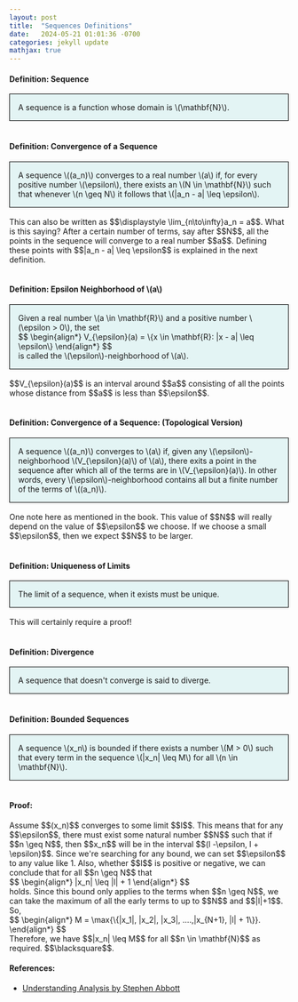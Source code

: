 ```yaml
---
layout: post
title:  "Sequences Definitions"
date:   2024-05-21 01:01:36 -0700
categories: jekyll update
mathjax: true
---
```

<!------------------------------------------------------------------------------------>
<h4><b>Definition: Sequence</b></h4>
<div style="background-color: #E3F4F4; padding: 15px 15px 15px 15px; border:1px solid black;">
  A sequence is a function whose domain is \(\mathbf{N}\).
</div>
<br>
<!------------------------------------------------------------------------------------>
<h4><b>Definition: Convergence of a Sequence</b></h4>
<div style="background-color: #E3F4F4; padding: 15px 15px 15px 15px; border:1px solid black;">
  A sequence \((a_n)\) converges to a real number \(a\) if, for every positive number \(\epsilon\), there exists an \(N \in \mathbf{N}\) such that whenever \(n \geq N\) it follows that \(|a_n - a| \leq \epsilon\).
</div>
<br>
This can also be written as $$\displaystyle \lim_{n\to\infty}a_n = a$$. What is this saying? After a certain number of terms, say after $$N$$, all the points in the sequence will converge to a real number $$a$$. Defining these points with $$|a_n - a| \leq \epsilon$$ is explained in the next definition.
<br>
<br>
<!------------------------------------------------------------------------------------>
<h4><b>Definition: Epsilon Neighborhood of \(a\)</b></h4>
<div style="background-color: #E3F4F4; padding: 15px 15px 15px 15px; border:1px solid black;">
  Given a real number \(a \in \mathbf{R}\) and a positive number \(\epsilon > 0\), the set
  <div>
	  $$
	  \begin{align*}
	  V_{\epsilon}(a) = \{x \in \mathbf{R}: |x - a| \leq \epsilon\}
	  \end{align*}
	  $$
  </div>
  is called the \(\epsilon\)-neighborhood of \(a\).
</div>
<br>
$$V_{\epsilon}(a)$$ is an interval around $$a$$ consisting of all the points whose distance from $$a$$ is less than $$\epsilon$$. 
<br>
<br>
<!------------------------------------------------------------------------------------>
<h4><b>Definition: Convergence of a Sequence: (Topological Version)</b></h4>
<div style="background-color: #E3F4F4; padding: 15px 15px 15px 15px; border:1px solid black;">
	A sequence \((a_n)\) converges to \(a\) if, given any \(\epsilon\)-neighborhood \(V_{\epsilon}(a)\) of \(a\), there exits a point in the sequence after which all of the terms are in \(V_{\epsilon}(a)\). In other words, every \(\epsilon\)-neighborhood contains all but a finite number of the terms of \((a_n)\).
</div>
<br>
One note here as mentioned in the book. This value of $$N$$ will really depend on the value of $$\epsilon$$ we choose. If we choose a small $$\epsilon$$, then we expect $$N$$ to be larger.
<br>
<br>
<!------------------------------------------------------------------------------------>
<h4><b>Definition: Uniqueness of Limits</b></h4>
<div style="background-color: #E3F4F4; padding: 15px 15px 15px 15px; border:1px solid black;">
	The limit of a sequence, when it exists must be unique.
</div>
<br>
This will certainly require a proof!
<br>
<br>
<!------------------------------------------------------------------------------------>
<h4><b>Definition: Divergence</b></h4>
<div style="background-color: #E3F4F4; padding: 15px 15px 15px 15px; border:1px solid black;">
	A sequence that doesn't converge is said to diverge.
</div>
<br>
<!------------------------------------------------------------------------------------>
<h4><b>Definition: Bounded Sequences</b></h4>
<div style="background-color: #E3F4F4; padding: 15px 15px 15px 15px; border:1px solid black;">
	A sequence \(x_n\) is bounded if there exists a number \(M > 0\) such that every term in the sequence \(|x_n| \leq M\) for all \(n \in \mathbf{N}\).
</div>
<br>
<h4>Proof:</h4>
Assume $$(x_n)$$ converges to some limit $$l$$. This means that for any $$\epsilon$$, there must exist some natural number $$N$$ such that if $$n \geq N$$, then $$x_n$$ will be in the interval $$(l -\epsilon, l + \epsilon)$$. Since we're searching for any bound, we can set $$\epsilon$$ to any value like 1. Also, whether $$l$$ is positive or negative, we can conclude that for all $$n \geq N$$ that
<div>
  $$
  \begin{align*}
  |x_n| \leq |l| + 1
  \end{align*}
  $$
</div>
holds. Since this bound only applies to the terms when $$n \geq N$$, we can take the maximum of all the early terms to up to $$N$$ and $$|l|+1$$. So,
<div>
  $$
  \begin{align*}
  M = \max{\{|x_1|, |x_2|, |x_3|, ....,|x_{N+1}, |l| + 1\}}.
  \end{align*}
  $$
</div>
Therefore, we have $$|x_n| \leq M$$ for all $$n \in \mathbf{N}$$ as required. $$\blacksquare$$.
<br>
<!------------------------------------------------------------------------------------>
<h4><b>References:</b></h4>
<ul>
<li><a href="https://www.amazon.com/Understanding-Analysis-Undergraduate-Texts-Mathematics/dp/1493927116">Understanding Analysis by Stephen Abbott</a></li>
</ul>